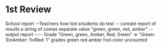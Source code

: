 # 1st Review
School report
--Teachers how tod srtudents do test
-- cxreate report of results a string of comas separate value "green, green, red, amber"
-- output report
---- Grade
"Green, green, Amber, Red, Green" => "Green: 3\nAmber: 1\nRed: 1"
grades
green red amber
!not color uncounted